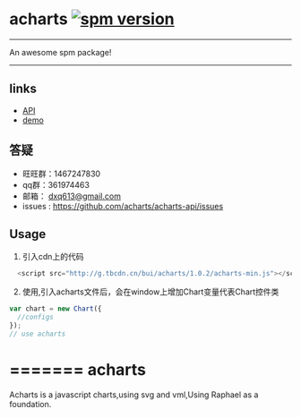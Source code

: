 
# acharts [![spm version](http://spmjs.io/badge/acharts)](http://spmjs.io/package/acharts)

---

An awesome spm package!

---

## links

* [API](http://acharts.github.io/acharts-api/api/index.html)
* [demo](http://builive.com/chart/index.php)

## 答疑

 * 旺旺群：1467247830
 * qq群：361974463
 * 邮箱： dxq613@gmail.com
 * issues : https://github.com/acharts/acharts-api/issues

## Usage

  1. 引入cdn上的代码 
  ```js
    <script src="http://g.tbcdn.cn/bui/acharts/1.0.2/acharts-min.js"></script>
  ```

  2. 使用,引入acharts文件后，会在window上增加Chart变量代表Chart控件类

  ```js
  var chart = new Chart({
    //configs
  });
  // use acharts
  ```
=======
acharts
=======

Acharts is a javascript charts,using svg and vml,Using Raphael as a foundation.

